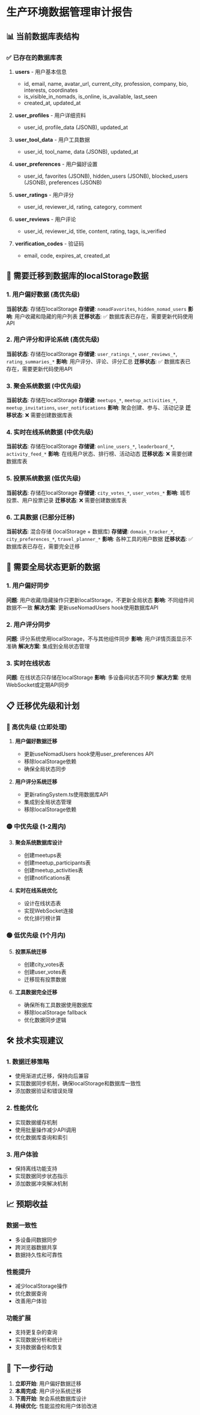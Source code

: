 # 生产环境数据管理审计报告

## 📊 当前数据库表结构

### ✅ 已存在的数据库表
1. **users** - 用户基本信息
   - id, email, name, avatar_url, current_city, profession, company, bio, interests, coordinates
   - is_visible_in_nomads, is_online, is_available, last_seen
   - created_at, updated_at

2. **user_profiles** - 用户详细资料
   - user_id, profile_data (JSONB), updated_at

3. **user_tool_data** - 用户工具数据
   - user_id, tool_name, data (JSONB), updated_at

4. **user_preferences** - 用户偏好设置
   - user_id, favorites (JSONB), hidden_users (JSONB), blocked_users (JSONB), preferences (JSONB)

5. **user_ratings** - 用户评分
   - user_id, reviewer_id, rating, category, comment

6. **user_reviews** - 用户评论
   - user_id, reviewer_id, title, content, rating, tags, is_verified

7. **verification_codes** - 验证码
   - email, code, expires_at, created_at

## 🚨 需要迁移到数据库的localStorage数据

### 1. 用户偏好数据 (高优先级)
**当前状态**: 存储在localStorage
**存储键**: `nomadFavorites`, `hidden_nomad_users`
**影响**: 用户收藏和隐藏的用户列表
**迁移状态**: ✅ 数据库表已存在，需要更新代码使用API

### 2. 用户评分和评论系统 (高优先级)
**当前状态**: 存储在localStorage
**存储键**: `user_ratings_*`, `user_reviews_*`, `rating_summaries_*`
**影响**: 用户评分、评论、评分汇总
**迁移状态**: ✅ 数据库表已存在，需要更新代码使用API

### 3. 聚会系统数据 (中优先级)
**当前状态**: 存储在localStorage
**存储键**: `meetups_*`, `meetup_activities_*`, `meetup_invitations`, `user_notifications`
**影响**: 聚会创建、参与、活动记录
**迁移状态**: ❌ 需要创建数据库表

### 4. 实时在线系统数据 (中优先级)
**当前状态**: 存储在localStorage
**存储键**: `online_users_*`, `leaderboard_*`, `activity_feed_*`
**影响**: 在线用户状态、排行榜、活动动态
**迁移状态**: ❌ 需要创建数据库表

### 5. 投票系统数据 (低优先级)
**当前状态**: 存储在localStorage
**存储键**: `city_votes_*`, `user_votes_*`
**影响**: 城市投票、用户投票记录
**迁移状态**: ❌ 需要创建数据库表

### 6. 工具数据 (已部分迁移)
**当前状态**: 混合存储 (localStorage + 数据库)
**存储键**: `domain_tracker_*`, `city_preferences_*`, `travel_planner_*`
**影响**: 各种工具的用户数据
**迁移状态**: ✅ 数据库表已存在，需要完全迁移

## 🔄 需要全局状态更新的数据

### 1. 用户偏好同步
**问题**: 用户收藏/隐藏操作只更新localStorage，不更新全局状态
**影响**: 不同组件间数据不一致
**解决方案**: 更新useNomadUsers hook使用数据库API

### 2. 用户评分同步
**问题**: 评分系统使用localStorage，不与其他组件同步
**影响**: 用户详情页面显示不准确
**解决方案**: 集成到全局状态管理

### 3. 实时在线状态
**问题**: 在线状态只存储在localStorage
**影响**: 多设备间状态不同步
**解决方案**: 使用WebSocket或定期API同步

## 📋 迁移优先级和计划

### 🔴 高优先级 (立即处理)
1. **用户偏好数据迁移**
   - 更新useNomadUsers hook使用user_preferences API
   - 移除localStorage依赖
   - 确保全局状态同步

2. **用户评分系统迁移**
   - 更新ratingSystem.ts使用数据库API
   - 集成到全局状态管理
   - 移除localStorage依赖

### 🟡 中优先级 (1-2周内)
3. **聚会系统数据库设计**
   - 创建meetups表
   - 创建meetup_participants表
   - 创建meetup_activities表
   - 创建notifications表

4. **实时在线系统优化**
   - 设计在线状态表
   - 实现WebSocket连接
   - 优化排行榜计算

### 🟢 低优先级 (1个月内)
5. **投票系统迁移**
   - 创建city_votes表
   - 创建user_votes表
   - 迁移现有投票数据

6. **工具数据完全迁移**
   - 确保所有工具数据使用数据库
   - 移除localStorage fallback
   - 优化数据同步逻辑

## 🛠️ 技术实现建议

### 1. 数据迁移策略
- 使用渐进式迁移，保持向后兼容
- 实现数据同步机制，确保localStorage和数据库一致性
- 添加数据验证和错误处理

### 2. 性能优化
- 实现数据缓存机制
- 使用批量操作减少API调用
- 优化数据库查询和索引

### 3. 用户体验
- 保持离线功能支持
- 实现数据同步状态指示
- 添加数据冲突解决机制

## 📈 预期收益

### 数据一致性
- 多设备间数据同步
- 跨浏览器数据共享
- 数据持久性和可靠性

### 性能提升
- 减少localStorage操作
- 优化数据查询
- 改善用户体验

### 功能扩展
- 支持更复杂的查询
- 实现数据分析和统计
- 支持数据备份和恢复

## 🎯 下一步行动

1. **立即开始**: 用户偏好数据迁移
2. **本周完成**: 用户评分系统迁移
3. **下周开始**: 聚会系统数据库设计
4. **持续优化**: 性能监控和用户体验改进
